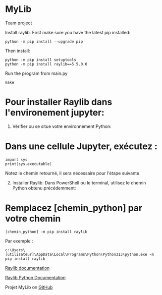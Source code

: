 # MyLib

Team project

Install raylib. First make sure you have the latest pip installed:
```
python -m pip install --upgrade pip
```

Then install:
```
python -m pip install setuptools
python -m pip install raylib==5.5.0.0
```

Run the program from main.py
```
make
```

# Pour installer Raylib dans l'environement jupyter:

1. Vérifier ou se situe votre environnement Python:

# Dans une cellule Jupyter, exécutez :
```
import sys
print(sys.executable)
```
Notez le chemin retourné, il sera nécessaire pour l'étape suivante.

2. Installer Raylib:
Dans PowerShell ou le terminal, utilisez le chemin Python obtenu précédemment:
# Remplacez [chemin_python] par votre chemin
```
[chemin_python] -m pip install raylib
```

Par exemple :
```
c:\Users\[utilisateur]\AppData\Local\Programs\Python\Python313\python.exe -m pip install raylib
```


[Raylib documentation](https://www.raylib.com/cheatsheet/cheatsheet.html)

[Raylib Python Documentation](https://electronstudio.github.io/raylib-python-cffi/)

Projet MyLib on [GitHub](https://github.com/dracken24/MyLib)
